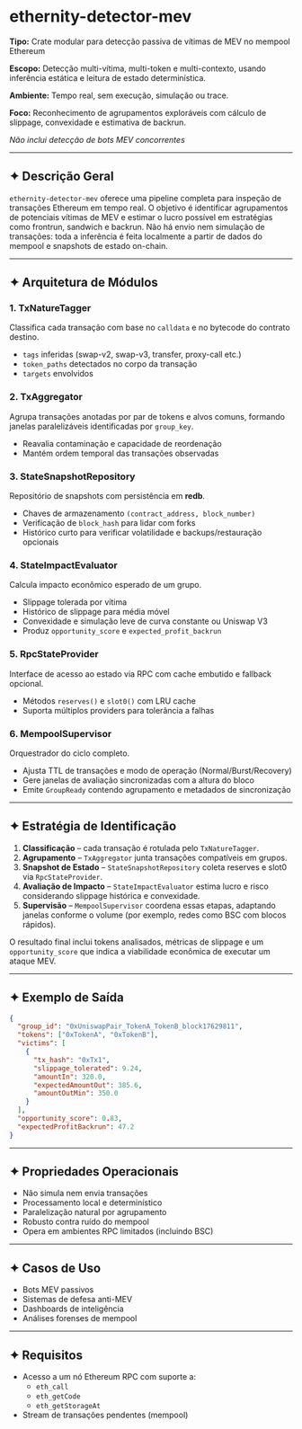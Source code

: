 # ethernity-detector-mev

**Tipo:** Crate modular para detecção passiva de vítimas de MEV no mempool Ethereum

**Escopo:** Detecção multi-vítima, multi-token e multi-contexto, usando inferência estática e leitura de estado determinística.

**Ambiente:** Tempo real, sem execução, simulação ou trace.

**Foco:** Reconhecimento de agrupamentos exploráveis com cálculo de slippage, convexidade e estimativa de backrun.

*Não inclui detecção de bots MEV concorrentes*

---

## ✦ Descrição Geral

`ethernity-detector-mev` oferece uma pipeline completa para inspeção de transações Ethereum em tempo real. O objetivo é identificar agrupamentos de potenciais vítimas de MEV e estimar o lucro possível em estratégias como frontrun, sandwich e backrun. Não há envio nem simulação de transações: toda a inferência é feita localmente a partir de dados do mempool e snapshots de estado on-chain.

---

## ✦ Arquitetura de Módulos

### 1. **TxNatureTagger**
Classifica cada transação com base no `calldata` e no bytecode do contrato destino.
- `tags` inferidas (swap-v2, swap-v3, transfer, proxy-call etc.)
- `token_paths` detectados no corpo da transação
- `targets` envolvidos

### 2. **TxAggregator**
Agrupa transações anotadas por par de tokens e alvos comuns, formando janelas paralelizáveis identificadas por `group_key`.
- Reavalia contaminação e capacidade de reordenação
- Mantém ordem temporal das transações observadas

### 3. **StateSnapshotRepository**
Repositório de snapshots com persistência em **redb**.
- Chaves de armazenamento `(contract_address, block_number)`
- Verificação de `block_hash` para lidar com forks
- Histórico curto para verificar volatilidade e backups/restauração opcionais

### 4. **StateImpactEvaluator**
Calcula impacto econômico esperado de um grupo.
- Slippage tolerada por vítima
- Histórico de slippage para média móvel
- Convexidade e simulação leve de curva constante ou Uniswap V3
- Produz `opportunity_score` e `expected_profit_backrun`

### 5. **RpcStateProvider**
Interface de acesso ao estado via RPC com cache embutido e fallback opcional.
- Métodos `reserves()` e `slot0()` com LRU cache
- Suporta múltiplos providers para tolerância a falhas

### 6. **MempoolSupervisor**
Orquestrador do ciclo completo.
- Ajusta TTL de transações e modo de operação (Normal/Burst/Recovery)
- Gere janelas de avaliação sincronizadas com a altura do bloco
- Emite `GroupReady` contendo agrupamento e metadados de sincronização

---

## ✦ Estratégia de Identificação

1. **Classificação** – cada transação é rotulada pelo `TxNatureTagger`.
2. **Agrupamento** – `TxAggregator` junta transações compatíveis em grupos.
3. **Snapshot de Estado** – `StateSnapshotRepository` coleta reserves e slot0 via `RpcStateProvider`.
4. **Avaliação de Impacto** – `StateImpactEvaluator` estima lucro e risco considerando slippage histórica e convexidade.
5. **Supervisão** – `MempoolSupervisor` coordena essas etapas, adaptando janelas conforme o volume (por exemplo, redes como BSC com blocos rápidos).

O resultado final inclui tokens analisados, métricas de slippage e um `opportunity_score` que indica a viabilidade econômica de executar um ataque MEV.

---

## ✦ Exemplo de Saída
```json
{
  "group_id": "0xUniswapPair_TokenA_TokenB_block17629811",
  "tokens": ["0xTokenA", "0xTokenB"],
  "victims": [
    {
      "tx_hash": "0xTx1",
      "slippage_tolerated": 9.24,
      "amountIn": 320.0,
      "expectedAmountOut": 385.6,
      "amountOutMin": 350.0
    }
  ],
  "opportunity_score": 0.83,
  "expectedProfitBackrun": 47.2
}
```

---

## ✦ Propriedades Operacionais
- Não simula nem envia transações
- Processamento local e determinístico
- Paralelização natural por agrupamento
- Robusto contra ruído do mempool
- Opera em ambientes RPC limitados (incluindo BSC)

---

## ✦ Casos de Uso
- Bots MEV passivos
- Sistemas de defesa anti-MEV
- Dashboards de inteligência
- Análises forenses de mempool

---

## ✦ Requisitos
- Acesso a um nó Ethereum RPC com suporte a:
  - `eth_call`
  - `eth_getCode`
  - `eth_getStorageAt`
- Stream de transações pendentes (mempool)
